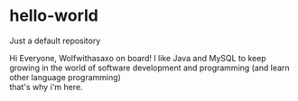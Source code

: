 # hello-world
Just a default repository

Hi Everyone, Wolfwithasaxo on board!
I like Java and MySQL to keep growing in the world of software development and programming (and learn other language programming)  
that's why i'm here. 
